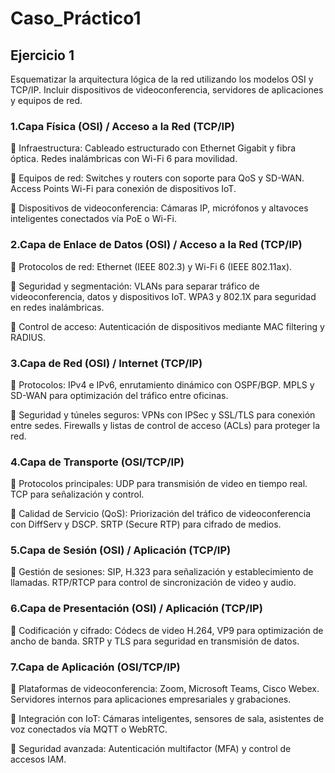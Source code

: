 # Caso_Práctico1
## Ejercicio 1 

Esquematizar la arquitectura lógica de la red utilizando los modelos OSI y TCP/IP.
Incluir dispositivos de videoconferencia, servidores de aplicaciones y equipos de red.

### 1.Capa Física (OSI) / Acceso a la Red (TCP/IP)
🔹 Infraestructura:
Cableado estructurado con Ethernet Gigabit y fibra óptica.
Redes inalámbricas con Wi-Fi 6 para movilidad.

 🔹 Equipos de red:
Switches y routers con soporte para QoS y SD-WAN.
Access Points Wi-Fi para conexión de dispositivos IoT.

 🔹 Dispositivos de videoconferencia:
Cámaras IP, micrófonos y altavoces inteligentes conectados vía PoE o Wi-Fi.

 ### 2.Capa de Enlace de Datos (OSI) / Acceso a la Red (TCP/IP)
🔹 Protocolos de red:
Ethernet (IEEE 802.3) y Wi-Fi 6 (IEEE 802.11ax).

 🔹 Seguridad y segmentación:
VLANs para separar tráfico de videoconferencia, datos y dispositivos IoT.
WPA3 y 802.1X para seguridad en redes inalámbricas.

 🔹 Control de acceso:
Autenticación de dispositivos mediante MAC filtering y RADIUS.

### 3.Capa de Red (OSI) / Internet (TCP/IP)
🔹 Protocolos:
IPv4 e IPv6, enrutamiento dinámico con OSPF/BGP.
MPLS y SD-WAN para optimización del tráfico entre oficinas.

 🔹 Seguridad y túneles seguros:
VPNs con IPSec y SSL/TLS para conexión entre sedes.
Firewalls y listas de control de acceso (ACLs) para proteger la red.

### 4.Capa de Transporte (OSI/TCP/IP)
🔹 Protocolos principales:
UDP para transmisión de video en tiempo real.
TCP para señalización y control.

 🔹 Calidad de Servicio (QoS):
Priorización del tráfico de videoconferencia con DiffServ y DSCP.
SRTP (Secure RTP) para cifrado de medios.

### 5.Capa de Sesión (OSI) / Aplicación (TCP/IP)
🔹 Gestión de sesiones:
SIP, H.323 para señalización y establecimiento de llamadas.
RTP/RTCP para control de sincronización de video y audio.

### 6.Capa de Presentación (OSI) / Aplicación (TCP/IP)
🔹 Codificación y cifrado:
Códecs de video H.264, VP9 para optimización de ancho de banda.
SRTP y TLS para seguridad en transmisión de datos.

### 7.Capa de Aplicación (OSI/TCP/IP)
🔹 Plataformas de videoconferencia:
Zoom, Microsoft Teams, Cisco Webex.
Servidores internos para aplicaciones empresariales y grabaciones.

 🔹 Integración con IoT:
Cámaras inteligentes, sensores de sala, asistentes de voz conectados vía MQTT o WebRTC.

 🔹 Seguridad avanzada:
Autenticación multifactor (MFA) y control de accesos IAM.
